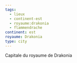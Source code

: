 ```yaml
---
tags:
  - lieux
  - continent-est
  - royaume:drakonia
  - flammendrache
continent: est
royaume: Drakonia
type: city
---
```


Capitale du royaume de Drakonia